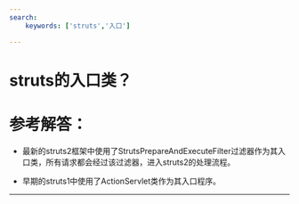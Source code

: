 ```yaml
---
search:
    keywords: ['struts','入口']

---
```


# struts的入口类？

# 参考解答：

* 最新的struts2框架中使用了StrutsPrepareAndExecuteFilter过滤器作为其入口类，所有请求都会经过该过滤器，进入struts2的处理流程。

* 早期的struts1中使用了ActionServlet类作为其入口程序。


---